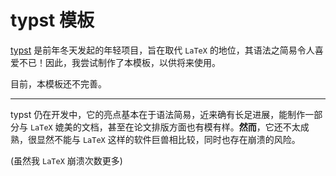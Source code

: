# typst 模板

[typst](https://typst.app) 是前年冬天发起的年轻项目，旨在取代 `LaTeX` 的地位，其语法之简易令人喜爱不已！因此，我尝试制作了本模板，以供将来使用。

目前，本模板还不完善。

---

typst 仍在开发中，它的亮点基本在于语法简易，近来确有长足进展，能制作一部分与 `LaTeX` 媲美的文档，甚至在论文排版方面也有模有样。**然而**，它还不太成熟，很显然不能与 `LaTeX` 这样的软件巨兽相比较，同时也存在崩溃的风险。

(虽然我 `LaTeX` 崩溃次数更多)
